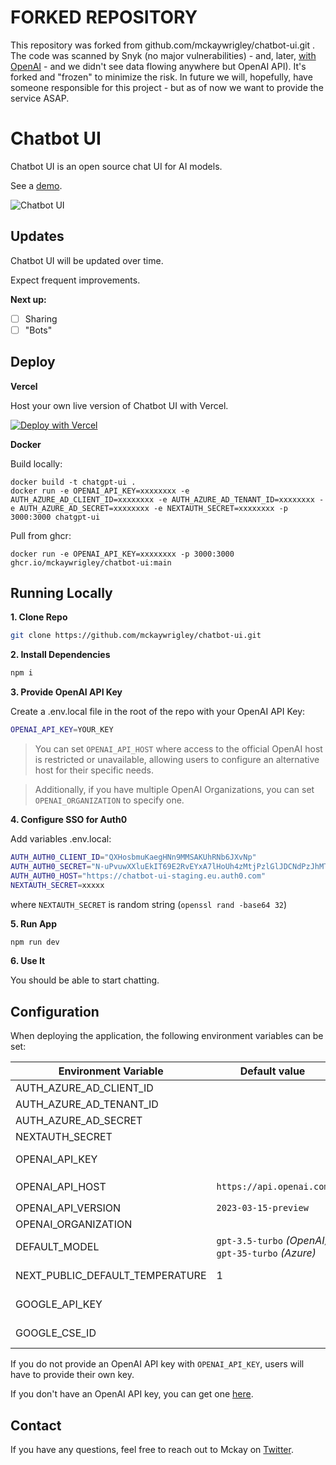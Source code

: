 # FORKED REPOSITORY

This repository was forked from github.com/mckaywrigley/chatbot-ui.git . The code was scanned by Snyk (no major vulnerabilities) - and, later, [with OpenAI](./testme.ipynb) - and we didn't see data flowing anywhere but OpenAI API).
It's forked and "frozen" to minimize the risk. In future we will, hopefully, have someone responsible for this project - but as of now we want to provide the service ASAP.


# Chatbot UI

Chatbot UI is an open source chat UI for AI models.

See a [demo](https://twitter.com/mckaywrigley/status/1640380021423603713?s=46&t=AowqkodyK6B4JccSOxSPew).

![Chatbot UI](./public/screenshots/screenshot-0402023.jpg)

## Updates

Chatbot UI will be updated over time.

Expect frequent improvements.

**Next up:**

- [ ] Sharing
- [ ] "Bots"

## Deploy

**Vercel**

Host your own live version of Chatbot UI with Vercel.

[![Deploy with Vercel](https://vercel.com/button)](https://vercel.com/new/clone?repository-url=https%3A%2F%2Fgithub.com%2Fmckaywrigley%2Fchatbot-ui)

**Docker**

Build locally:

```shell
docker build -t chatgpt-ui .
docker run -e OPENAI_API_KEY=xxxxxxxx -e AUTH_AZURE_AD_CLIENT_ID=xxxxxxxx -e AUTH_AZURE_AD_TENANT_ID=xxxxxxxx -e AUTH_AZURE_AD_SECRET=xxxxxxxx -e NEXTAUTH_SECRET=xxxxxxxx -p 3000:3000 chatgpt-ui
```

Pull from ghcr:

```
docker run -e OPENAI_API_KEY=xxxxxxxx -p 3000:3000 ghcr.io/mckaywrigley/chatbot-ui:main
```

## Running Locally

**1. Clone Repo**

```bash
git clone https://github.com/mckaywrigley/chatbot-ui.git
```

**2. Install Dependencies**

```bash
npm i
```

**3. Provide OpenAI API Key**

Create a .env.local file in the root of the repo with your OpenAI API Key:

```bash
OPENAI_API_KEY=YOUR_KEY
```

> You can set `OPENAI_API_HOST` where access to the official OpenAI host is restricted or unavailable, allowing users to configure an alternative host for their specific needs.

> Additionally, if you have multiple OpenAI Organizations, you can set `OPENAI_ORGANIZATION` to specify one.

**4. Configure SSO for Auth0**

Add variables .env.local:
```bash
AUTH_AUTH0_CLIENT_ID="QXHosbmuKaegHNn9MMSAKUhRNb6JXvNp"
AUTH_AUTH0_SECRET="N-uPvuwXXluEkIT69E2RvEYxA7lHoUh4zMtjPzlGlJDCNdPzJhMTBjknGcSY9WGl"
AUTH_AUTH0_HOST="https://chatbot-ui-staging.eu.auth0.com"
NEXTAUTH_SECRET=xxxxx
```

where `NEXTAUTH_SECRET` is random string (`openssl rand -base64 32`)

**5. Run App**

```bash
npm run dev
```

**6. Use It**

You should be able to start chatting.

## Configuration

When deploying the application, the following environment variables can be set:

| Environment Variable              | Default value                  | Description                                                                                                                               |
| --------------------------------- | ------------------------------ | ----------------------------------------------------------------------------------------------------------------------------------------- |
| AUTH_AZURE_AD_CLIENT_ID           |                                | Client ID from Azure AD
| AUTH_AZURE_AD_TENANT_ID           |                                | Tenant ID from Azure AD
| AUTH_AZURE_AD_SECRET              |                                | Client Secret from Azure AD
| NEXTAUTH_SECRET                   |                                | Random crypto-string
| OPENAI_API_KEY                    |                                | The default API key used for authentication with OpenAI                                                                                   |
| OPENAI_API_HOST                   | `https://api.openai.com`       | The base url, for Azure use `https://<endpoint>.openai.azure.com`                                                                         |
| OPENAI_API_VERSION                | `2023-03-15-preview`           | Only applicable for Azure OpenAI                                                                                                          |
| OPENAI_ORGANIZATION               |                                | Your OpenAI organization ID                                                                                                               |
| DEFAULT_MODEL | `gpt-3.5-turbo` _(OpenAI)_ `gpt-35-turbo` _(Azure)_ | The default model to use on new conversations |
| NEXT_PUBLIC_DEFAULT_TEMPERATURE   | 1                              | The default temperature to use on new conversations                                                                                       |
| GOOGLE_API_KEY                    |                                | See [Custom Search JSON API documentation][GCSE]                                                                                          |
| GOOGLE_CSE_ID                     |                                | See [Custom Search JSON API documentation][GCSE]                                                                                          |

If you do not provide an OpenAI API key with `OPENAI_API_KEY`, users will have to provide their own key.

If you don't have an OpenAI API key, you can get one [here](https://platform.openai.com/account/api-keys).

## Contact

If you have any questions, feel free to reach out to Mckay on [Twitter](https://twitter.com/mckaywrigley).

[GCSE]: https://developers.google.com/custom-search/v1/overview
